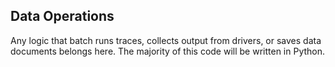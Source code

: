 ## Data Operations

Any logic that batch runs traces, collects output from drivers, or saves data documents belongs here. The majority of this code will be written in Python.

